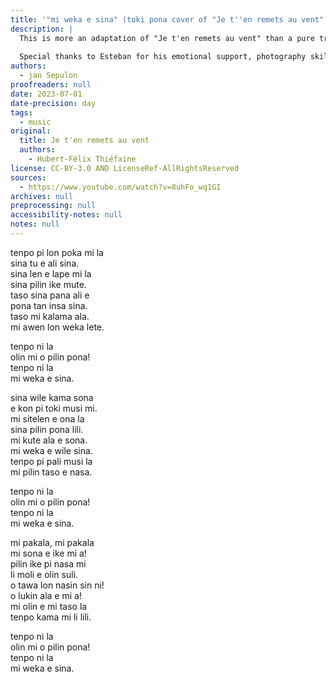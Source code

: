 ```yaml
---
title: '"mi weka e sina" (toki pona cover of "Je t''en remets au vent" by Hubert-Félix Thiéfaine)'
description: |
  This is more an adaptation of "Je t'en remets au vent" than a pure translation. I tried to keep the general meaning, but as he's a very poetic author, a lot has been lost to translation.
  
  Special thanks to Esteban for his emotional support, photography skills, and various advice
authors:
  - jan Sepulon
proofreaders: null
date: 2023-07-01
date-precision: day
tags:
  - music
original:
  title: Je t'en remets au vent
  authors:
    - Hubert-Félix Thiéfaine
license: CC-BY-3.0 AND LicenseRef-AllRightsReserved
sources:
  - https://www.youtube.com/watch?v=8uhFo_wq1GI
archives: null
preprocessing: null
accessibility-notes: null
notes: null
---
```


tenpo pi lon poka mi la  
sina tu e ali sina.  
sina len e lape mi la  
sina pilin ike mute.  
taso sina pana ali e  
pona tan insa sina.  
taso mi kalama ala.  
mi awen lon weka lete.

tenpo ni la  
olin mi o pilin pona!  
tenpo ni la  
mi weka e sina.

sina wile kama sona  
e kon pi toki musi mi.  
mi sitelen e ona la  
sina pilin pona lili.  
mi kute ala e sona.  
mi weka e wile sina.  
tenpo pi pali musi la  
mi pilin taso e nasa.

tenpo ni la  
olin mi o pilin pona!  
tenpo ni la  
mi weka e sina.

mi pakala, mi pakala  
mi sona e ike mi a!  
pilin ike pi nasa mi  
li moli e olin suli.  
o tawa lon nasin sin ni!  
o lukin ala e mi a!  
mi olin e mi taso la  
tenpo kama mi li lili.

tenpo ni la  
olin mi o pilin pona!  
tenpo ni la  
mi weka e sina.
